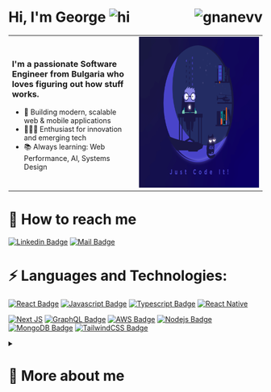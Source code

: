 <!-- Enhanced GitHub Profile README -->

# Hi, I'm George <img src="https://user-images.githubusercontent.com/1303154/88677602-1635ba80-d120-11ea-84d8-d263ba5fc3c0.gif" width="28px" alt="hi"> <img align="right" src="https://komarev.com/ghpvc/?username=gnanevv&label=Visitors&color=0e75b6&style=flat" alt="gnanevv" />

<table>
  <tr>   
      <td width="50%">
      <h3>I'm a passionate Software Engineer from Bulgaria who loves figuring out how stuff works.</h3>
      <ul>
        <li>🚀 Building modern, scalable web & mobile applications</li>
        <li>👨🏽‍💻 Enthusiast for innovation and emerging tech</li>
        <li>📚 Always learning: Web Performance, AI, Systems Design</li>
      </ul>
    </td>
    <td width="50%">
      <img src="https://raw.githubusercontent.com/gnanevv/gnanevv/master/media/codeit.gif" width="400" height="300" alt="Coding GIF" />
    </td>
  </tr>
</table>

# 📩 How to reach me
[![Linkedin Badge](https://img.shields.io/badge/-George-0e76a8?style=flat&labelColor=0e76a8&logo=linkedin&logoColor=white)](https://www.linkedin.com/in/%F0%9F%90%9D-georgi-nanev-28aaa3130//) 
[![Mail Badge](https://img.shields.io/badge/-GeorgeNanev-c0392b?style=flat&labelColor=c0392b&logo=gmail&logoColor=white)](mailto:gnanevv1@gmail.com)

# ⚡ Languages and Technologies:

[![React Badge](https://img.shields.io/badge/-React-61DBFB?style=for-the-badge&labelColor=black&logo=react&logoColor=61DBFB)](#) 
[![Javascript Badge](https://img.shields.io/badge/-Javascript-F0DB4F?style=for-the-badge&labelColor=black&logo=javascript&logoColor=F0DB4F)](#) 
[![Typescript Badge](https://img.shields.io/badge/-Typescript-007acc?style=for-the-badge&labelColor=black&logo=typescript&logoColor=007acc)](#) 
[![React Native](https://img.shields.io/badge/react_native-%2320232a.svg?style=for-the-badge&logo=react&logoColor=%2361DAFB)](#)

[![Next JS](https://img.shields.io/badge/Next-black?style=for-the-badge&logo=next.js&logoColor=white)](#)
[![GraphQL Badge](https://img.shields.io/badge/-GraphQl-e535ab?style=for-the-badge&labelColor=black&logo=graphql&logoColor=e535ab)](#)
[![AWS Badge](https://img.shields.io/badge/-Amazon_AWS-black?style=for-the-badge&labelColor=black&logo=amazon-aws&logoColor=#232F3E)](#)
[![Nodejs Badge](https://img.shields.io/badge/-Nodejs-3C873A?style=for-the-badge&labelColor=black&logo=node.js&logoColor=3C873A)](#)
[![MongoDB Badge](https://img.shields.io/badge/-MongoDB-4DB33D?style=for-the-badge&labelColor=black&logo=mongodb&logoColor=4DB33D)](#)
[![TailwindCSS Badge](https://img.shields.io/badge/-TailwindCSS-06B6D4?style=for-the-badge&labelColor=black&logo=tailwindcss&logoColor=06B6D4)](#)

<details>
  <summary><h1>🔮 More about me</h1></summary>

<div align="center">
  <img src="https://github-readme-stats.vercel.app/api?username=gnanevv&show_icons=true&theme=radical&count_private=true&hide_border=true&custom_title=George's+GitHub+Stats" width="49%" />
  <img src="https://github-readme-streak-stats.herokuapp.com/?user=gnanevv&theme=radical&hide_border=true" width="49%" />
  <br />
  <img src="https://github-readme-stats.vercel.app/api/top-langs/?username=gnanevv&layout=compact&theme=radical&hide_border=true" width="60%" />
</div>

<div align="center">
  <h3>🏆 GitHub Achievements</h3>
  <img src="https://github-profile-trophy.vercel.app/?username=gnanevv&theme=gruvbox&row=1&no-frame=true&margin-w=15" />
</div>

<div align="center">
  <h3>✨ Activity Graph</h3>
  <img src="https://github-readme-activity-graph.vercel.app/graph?username=gnanevv&theme=react-dark&hide_border=true" width="100%" />
</div>

</details>
